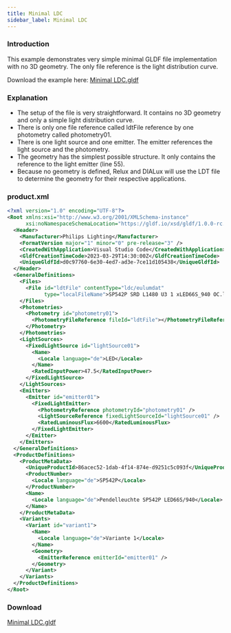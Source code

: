 ```yaml
---
title: Minimal LDC
sidebar_label: Minimal LDC
---
```

<!-- markdownlint-disable MD033 (no html im markdown) -->

### Introduction

This example demonstrates very simple minimal GLDF file implementation with no 3D geometry. The only file reference is the light distribution curve.

Download the example here: <a href="https://github.com/globallightingdata/examples/tree/master/Minimal%20LDC" target="_blank">Minimal LDC.gldf</a>

### Explanation

- The setup of the file is very straightforward. It contains no 3D geometry and only a simple light distribution curve.
- There is only one file reference called ldtFile reference by one photometry called photometry01.
- There is one light source and one emitter. The emitter references the light source and the photometry.
- The geometry has the simplest possible structure. It only contains the reference to the light emitter (line 55).
- Because no geometry is defined, Relux and DIALux will use the LDT file to determine the geometry for their respective applications.

### product.xml

```xml {16-36,55} showLineNumbers
<?xml version="1.0" encoding="UTF-8"?>
<Root xmlns:xsi="http://www.w3.org/2001/XMLSchema-instance"
      xsi:noNamespaceSchemaLocation="https://gldf.io/xsd/gldf/1.0.0-rc.3/gldf.xsd">
  <Header>
    <Manufacturer>Philips Lighting</Manufacturer>
    <FormatVersion major="1" minor="0" pre-release="3" />
    <CreatedWithApplication>Visual Studio Code</CreatedWithApplication>
    <GldfCreationTimeCode>2023-03-29T14:30:00Z</GldfCreationTimeCode>
    <UniqueGldfId>d0c97760-6e30-4ed7-ad3e-7ce11d105438</UniqueGldfId>
  </Header>
  <GeneralDefinitions>
    <Files>
      <File id="ldtFile" contentType="ldc/eulumdat" 
            type="localFileName">SP542P SRD L1480 U3 1 xLED66S_940 OC.ldt</File>
    </Files>
    <Photometries>
      <Photometry id="photometry01">
        <PhotometryFileReference fileId="ldtFile"></PhotometryFileReference>
      </Photometry>
    </Photometries>
    <LightSources>
      <FixedLightSource id="lightSource01">
        <Name>
          <Locale language="de">LED</Locale>
        </Name>
        <RatedInputPower>47.5</RatedInputPower>
      </FixedLightSource>
    </LightSources>
    <Emitters>
      <Emitter id="emitter01">
        <FixedLightEmitter>
          <PhotometryReference photometryId="photometry01" />
          <LightSourceReference fixedLightSourceId="lightSource01" />
          <RatedLuminousFlux>6600</RatedLuminousFlux>
        </FixedLightEmitter>
      </Emitter>
    </Emitters>
  </GeneralDefinitions>
  <ProductDefinitions>
    <ProductMetaData>
      <UniqueProductId>86acec52-1dab-4f14-874e-d9251c5c093f</UniqueProductId>
      <ProductNumber>
        <Locale language="de">SP542P</Locale>
      </ProductNumber>
      <Name>
        <Locale language="de">Pendelleuchte SP542P LED66S/940</Locale>
      </Name>
    </ProductMetaData>
    <Variants>
      <Variant id="variant1">
        <Name>
          <Locale language="de">Variante 1</Locale>
        </Name>
        <Geometry>
          <EmitterReference emitterId="emitter01" />
        </Geometry>
      </Variant>
    </Variants>
  </ProductDefinitions>
</Root>
```

### Download

<a href="https://github.com/globallightingdata/examples/tree/master/Minimal%20LDC" target="_blank">Minimal LDC.gldf</a>
